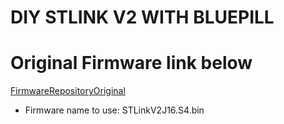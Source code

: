# DIY STLINK V2 WITH BLUEPILL
# Original Firmware link below

[FirmwareRepositoryOriginal](https://github.com/open-plc-com/firmwares/tree/master/STM32F103C8T6/ST-Link)
* Firmware name to use: STLinkV2J16.S4.bin
